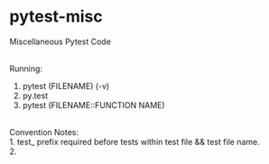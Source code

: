# pytest-misc
Miscellaneous Pytest Code<br><br>

Running:<br>
1. pytest (FILENAME) (-v)<br>
2. py.test<br>
3. pytest (FILENAME::FUNCTION NAME)<br>

<br>
Convention Notes:<br>
1. test_ prefix required before tests within test file && test file name.<br>
2.